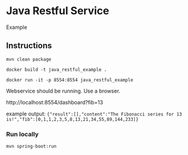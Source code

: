 # Java Restful Service

Example 


## Instructions

`mvn clean package`

`docker build -t java_restful_example .`

`docker run -it -p 8554:8554 java_restful_example`

Webservice should be running. Use a browser.

http://localhost:8554/dashboard?fib=13

example output: 
`{"result":[],"content":"The Fibonacci series for 13 is!","fib":[0,1,1,2,3,5,8,13,21,34,55,89,144,233]}`


### Run locally

`mvn spring-boot:run`